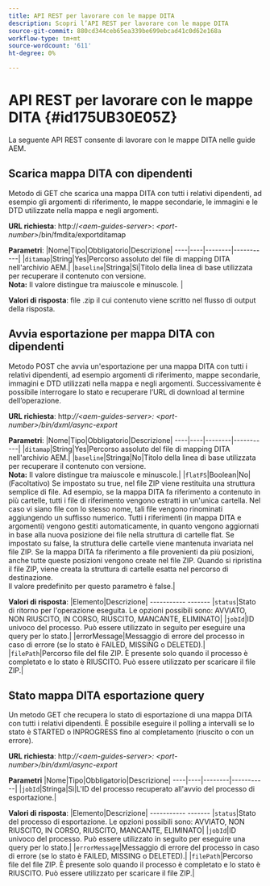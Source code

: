 ```yaml
---
title: API REST per lavorare con le mappe DITA
description: Scopri l’API REST per lavorare con le mappe DITA
source-git-commit: 880cd344ceb65ea339be699ebcad41c0d62e168a
workflow-type: tm+mt
source-wordcount: '611'
ht-degree: 0%

---
```


# API REST per lavorare con le mappe DITA {#id175UB30E05Z}

La seguente API REST consente di lavorare con le mappe DITA nelle guide AEM.

## Scarica mappa DITA con dipendenti

Metodo di GET che scarica una mappa DITA con tutti i relativi dipendenti, ad esempio gli argomenti di riferimento, le mappe secondarie, le immagini e le DTD utilizzate nella mappa e negli argomenti.

**URL richiesta**: http://*&lt;aem-guides-server>*: *&lt;port-number>*/bin/fmdita/exportditamap

**Parametri**: |Nome|Tipo|Obbligatorio|Descrizione| ----|----|--------|-----------| |`ditamap`|String|Yes|Percorso assoluto del file di mapping DITA nell&#39;archivio AEM.| |`baseline`|Stringa|Sì|Titolo della linea di base utilizzata per recuperare il contenuto con versione. <br> **Nota:** Il valore distingue tra maiuscole e minuscole. |

**Valori di risposta**: file .zip il cui contenuto viene scritto nel flusso di output della risposta.

## Avvia esportazione per mappa DITA con dipendenti

Metodo POST che avvia un&#39;esportazione per una mappa DITA con tutti i relativi dipendenti, ad esempio argomenti di riferimento, mappe secondarie, immagini e DTD utilizzati nella mappa e negli argomenti. Successivamente è possibile interrogare lo stato e recuperare l’URL di download al termine dell’operazione.

**URL richiesta**: http:*//&lt;aem-guides-server>: &lt;port-number>/bin/dxml/async-export*

**Parametri**: |Nome|Tipo|Obbligatorio|Descrizione| ----|----|--------|-----------| |`ditamap`|String|Yes|Percorso assoluto del file di mapping DITA nell&#39;archivio AEM.| |`baseline`|Stringa|No|Titolo della linea di base utilizzata per recuperare il contenuto con versione. <br> **Nota:** Il valore distingue tra maiuscole e minuscole.| |`flatFS`|Boolean|No|\(Facoltativo\) Se impostato su true, nel file ZIP viene restituita una struttura semplice di file. Ad esempio, se la mappa DITA fa riferimento a contenuto in più cartelle, tutti i file di riferimento vengono estratti in un&#39;unica cartella. Nel caso vi siano file con lo stesso nome, tali file vengono rinominati aggiungendo un suffisso numerico. Tutti i riferimenti \(in mappa DITA e argomenti\) vengono gestiti automaticamente, in quanto vengono aggiornati in base alla nuova posizione dei file nella struttura di cartelle flat. Se impostato su false, la struttura delle cartelle viene mantenuta invariata nel file ZIP. Se la mappa DITA fa riferimento a file provenienti da più posizioni, anche tutte queste posizioni vengono create nel file ZIP. Quando si ripristina il file ZIP, viene creata la struttura di cartelle esatta nel percorso di destinazione. <br> Il valore predefinito per questo parametro è false.|

**Valori di risposta**: |Elemento|Descrizione| ----------- ------- |`status`|Stato di ritorno per l&#39;operazione eseguita. Le opzioni possibili sono: AVVIATO, NON RIUSCITO, IN CORSO, RIUSCITO, MANCANTE, ELIMINATO| |`jobId`|ID univoco del processo. Può essere utilizzato in seguito per eseguire una query per lo stato.| |errorMessage|Messaggio di errore del processo in caso di errore \(se lo stato è FAILED, MISSING o DELETED\).| |`filePath`|Percorso file del file ZIP. È presente solo quando il processo è completato e lo stato è RIUSCITO. Può essere utilizzato per scaricare il file ZIP.|

## Stato mappa DITA esportazione query

Un metodo GET che recupera lo stato di esportazione di una mappa DITA con tutti i relativi dipendenti. È possibile eseguire il polling a intervalli se lo stato è STARTED o INPROGRESS fino al completamento \(riuscito o con un errore\).

**URL richiesta**: http:*//&lt;aem-guides-server>: &lt;port-number>/bin/dxml/async-export*

**Parametri**
|Nome|Tipo|Obbligatorio|Descrizione| ----|----|--------|-----------| |`jobId`|Stringa|Sì|L&#39;ID del processo recuperato all&#39;avvio del processo di esportazione.|

**Valori di risposta**: |Elemento|Descrizione| ----------- ------- |`status`|Stato del processo di esportazione. Le opzioni possibili sono: AVVIATO, NON RIUSCITO, IN CORSO, RIUSCITO, MANCANTE, ELIMINATO| |`jobId`|ID univoco del processo. Può essere utilizzato in seguito per eseguire una query per lo stato.| |`errorMessage`|Messaggio di errore del processo in caso di errore \(se lo stato è FAILED, MISSING o DELETED\).| |`filePath`|Percorso file del file ZIP. È presente solo quando il processo è completato e lo stato è RIUSCITO. Può essere utilizzato per scaricare il file ZIP.|
